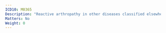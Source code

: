```yaml
---
ICD10: M0365
Description: "Reactive arthropathy in other diseases classified elsewhere: Pelvic region and thigh"
Matters: No
Weight: 0
---
```

